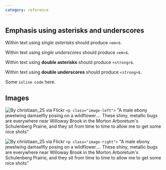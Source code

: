 ```yaml
---
category: reference
---
```


Emphasis using asterisks and underscores
---------------------------------------

Within text using *single asterisks* should produce `<em>`s.

Within text using _single underscores_ should produce `<em>`s.

Within text using **double asterisks** should produce `<strong>`s.

Within text using __double underscores__ should produce `<strong>`s.

Some `inline code` here.

Images
-----------

<p class="image-left"><img alt="By christiaan_25 via Flickr" src="http://farm6.staticflickr.com/5156/5914595408_f40ba86207_q.jpg" title="By christiaan_25 via Flickr"> <code>&lt;p class="image-left"&gt;</code> "A male ebony jewelwing damselfly posing on a wildflower.... These shiny, metallic bugs are everywhere near Willoway Brook in the Morton Arboretum's Schulenberg Prairie, and they sit from time to time to allow me to get some nice shots" </p>

<p class="image-right"><img alt="By christiaan_25 via Flickr" src="http://farm6.staticflickr.com/5156/5914595408_f40ba86207_q.jpg" title="By christiaan_25 via Flickr"> <code>&lt;p class="image-right"&gt;</code> "A male ebony jewelwing damselfly posing on a wildflower.... These shiny, metallic bugs are everywhere near Willoway Brook in the Morton Arboretum's Schulenberg Prairie, and they sit from time to time to allow me to get some nice shots" </p>